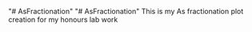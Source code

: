 "# AsFractionation" 
"# AsFractionation" 
This is my As fractionation plot creation for my honours lab work
